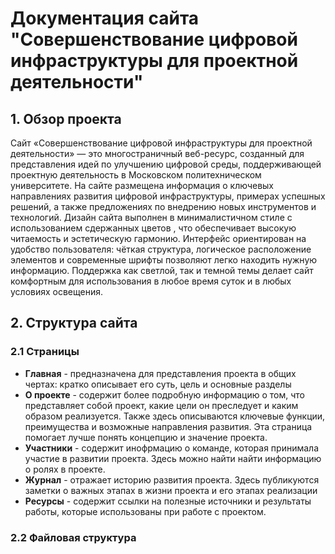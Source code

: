 # Документация сайта "Совершенствование цифровой инфраструктуры для проектной деятельности"

## 1. Обзор проекта

Сайт «Совершенствование цифровой инфраструктуры для проектной деятельности» — это многостраничный веб-ресурс, созданный для представления идей по улучшению цифровой среды, поддерживающей проектную деятельность в Московском политехническом университете. На сайте размещена информация о ключевых направлениях развития цифровой инфраструктуры, примерах успешных решений, а также предложениях по внедрению новых инструментов и технологий. Дизайн сайта выполнен в минималистичном стиле с использованием сдержанных цветов , что обеспечивает высокую читаемость и эстетическую гармонию. Интерфейс ориентирован на удобство пользователя: чёткая структура, логическое расположение элементов и современные шрифты позволяют легко находить нужную информацию. Поддержка как светлой, так и темной темы делает сайт комфортным для использования в любое время суток и в любых условиях освещения.

## 2. Структура сайта

### 2.1 Страницы

- **Главная** - предназначена для представления проекта в общих чертах: кратко описывает его суть, цель и основные разделы
- **О проекте** - содержит более подробную информацию о том, что представляет собой проект, какие цели он преследует и каким образом реализуется. Также здесь описываются ключевые функции, преимущества и возможные направления развития. Эта страница помогает лучше понять концепцию и значение проекта.
- **Участники** - содержит инофрмацию о команде, которая принимала участие в развитии проекта. Здесь можно найти найти информацию о ролях в проекте.
- **Журнал** - отражает историю развития проекта. Здесь публикуются заметки о важных этапах в жизни проекта и его этапах реализации
- **Ресурсы** - содержит ссылки на полезные источники и результаты работы, которые использованы при работе с проектом. 

### 2.2 Файловая структура

